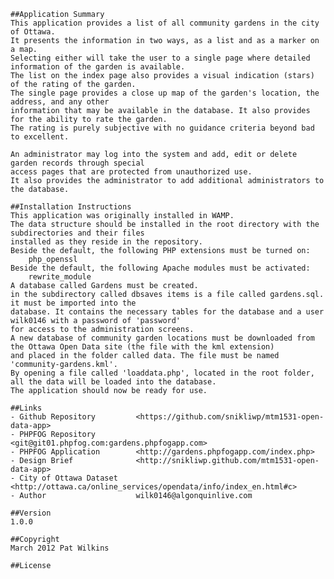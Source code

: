 	##Application Summary
	This application provides a list of all community gardens in the city of Ottawa.
	It presents the information in two ways, as a list and as a marker on a map. 
	Selecting either will take the user to a single page where detailed information of the garden is available.
	The list on the index page also provides a visual indication (stars) of the rating of the garden.
	The single page provides a close up map of the garden's location, the address, and any other
	information that may be available in the database. It also provides for the ability to rate the garden.
	The rating is purely subjective with no guidance criteria beyond bad to excellent.
	
	An administrator may log into the system and add, edit or delete garden records through special
	access pages that are protected from unauthorized use.
	It also provides the administrator to add additional administrators to the database.
	
	##Installation Instructions
	This application was originally installed in WAMP.
	The data structure should be installed in the root directory with the subdirectories and their files
	installed as they reside in the repository.
	Beside the default, the following PHP extensions must be turned on:
		php_openssl
	Beside the default, the following Apache modules must be activated:
		rewrite_module
	A database called Gardens must be created.
	in the subdirectory called dbsaves items is a file called gardens.sql. it must be imported into the 
	database. It contains the necessary tables for the database and a user wilk0146 with a password of 'password'
	for access to the administration screens.
	A new database of community garden locations must be downloaded from the Ottawa Open Data site (the file with the kml extension) 
	and placed in the folder called data. The file must be named 'community-gardens.kml'.
	By opening a file called 'loaddata.php', located in the root folder, all the data will be loaded into the database.
	The application should now be ready for use.
	
	##Links
	- Github Repository			<https://github.com/snikliwp/mtm1531-open-data-app>
	- PHPFOG Repository			<git@git01.phpfog.com:gardens.phpfogapp.com>
	- PHPFOG Application		<http://gardens.phpfogapp.com/index.php>
	- Design Brief				<http://snikliwp.github.com/mtm1531-open-data-app>
	- City of Ottawa Dataset	<http://ottawa.ca/online_services/opendata/info/index_en.html#c> 
	- Author					wilk0146@algonquinlive.com

	##Version
	1.0.0

	##Copyright
	March 2012 Pat Wilkins

	##License
	
	
	
	
